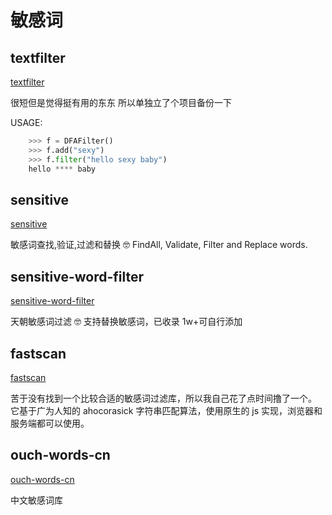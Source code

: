 # 敏感词

## textfilter

[textfilter](https://github.com/observerss/textfilter)

很短但是觉得挺有用的东东
所以单独立了个项目备份一下

USAGE:

```py
    >>> f = DFAFilter()
    >>> f.add("sexy")
    >>> f.filter("hello sexy baby")
    hello **** baby
```

## sensitive

[sensitive](https://github.com/importcjj/sensitive)

敏感词查找,验证,过滤和替换 🤓 FindAll, Validate, Filter and Replace words.

## sensitive-word-filter

[sensitive-word-filter](https://github.com/gaohuifeng/sensitive-word-filter)

天朝敏感词过滤 🤓 支持替换敏感词，已收录 1w+可自行添加

## fastscan

[fastscan](https://github.com/pyloque/fastscan)

苦于没有找到一个比较合适的敏感词过滤库，所以我自己花了点时间撸了一个。 它基于广为人知的 ahocorasick 字符串匹配算法，使用原生的 js 实现，浏览器和服务端都可以使用。

## ouch-words-cn

[ouch-words-cn](https://github.com/bobauto/ouch-words-cn)

中文敏感词库
